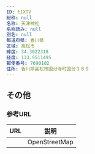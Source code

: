 ```yaml
---
ID: tIXTV
総称: null
名称: 天津神社
名称読み: null
別名: null
都道府県: 香川県
区域: 高松市
緯度: 34.3022318
経度: 133.9511495
郵便番号: 7690102
住所: 香川県高松市国分寺町国分３８９
---
```


## その他

### 参考URL

| URL | 説明          |
| --- | ------------- |
|     | OpenStreetMap |
